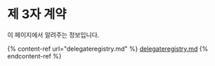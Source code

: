 # 제 3자 계약

이 페이지에서 알려주는 정보입니다.

{% content-ref url="delegateregistry.md" %}
[delegateregistry.md](delegateregistry.md)
{% endcontent-ref %}

